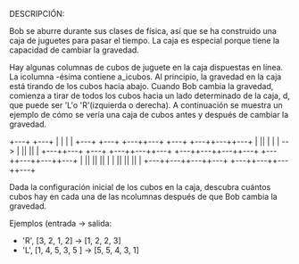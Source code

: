 DESCRIPCIÓN:

Bob se aburre durante sus clases de física, así que se ha construido una caja de juguetes para pasar el tiempo. La caja es especial porque tiene la capacidad de cambiar la gravedad.

Hay algunas columnas de cubos de juguete en la caja dispuestas en línea. La icolumna -ésima contiene a_icubos. Al principio, la gravedad en la caja está tirando de los cubos hacia abajo. Cuando Bob cambia la gravedad, comienza a tirar de todos los cubos hacia un lado determinado de la caja, d, que puede ser 'L'o 'R'(izquierda o derecha). A continuación se muestra un ejemplo de cómo se vería una caja de cubos antes y después de cambiar la gravedad.

+---+                                       +---+
|   |                                       |   |
+---+                                       +---+
+---++---+     +---+              +---++---++---+
|   ||   |     |   |   -->        |   ||   ||   |
+---++---+     +---+              +---++---++---+
+---++---++---++---+         +---++---++---++---+
|   ||   ||   ||   |         |   ||   ||   ||   |
+---++---++---++---+         +---++---++---++---+

Dada la configuración inicial de los cubos en la caja, descubra cuántos cubos hay en cada una de las ncolumnas después de que Bob cambia la gravedad.

Ejemplos (entrada -> salida:
* 'R', [3, 2, 1, 2]      ->  [1, 2, 2, 3]
* 'L', [1, 4, 5, 3, 5 ]  ->  [5, 5, 4, 3, 1]